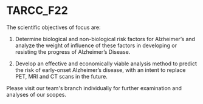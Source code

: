 # TARCC_F22
The scientific objectives of focus are:

  1) Determine biological and non-biological risk factors for
     Alzheimer’s and analyze the weight of influence of
     these factors in developing or resisting the progress of
     Alzheimer’s Disease.
     
  2) Develop an effective and economically viable analysis
     method to predict the risk of early-onset Alzheimer’s
     disease, with an intent to replace PET, MRI and CT scans
     in the future.
     
 Please visit our team's branch individually for further examination and analyses of our scopes. 
